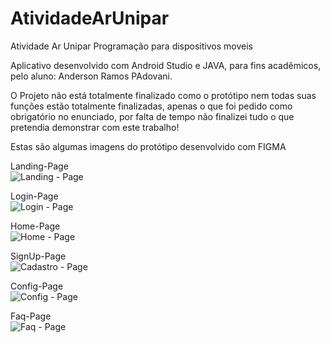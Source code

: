 # AtividadeArUnipar
Atividade Ar Unipar Programação para dispositivos moveis

Aplicativo desenvolvido com Android Studio e JAVA, para fins acadêmicos, pelo aluno: Anderson Ramos PAdovani.

O Projeto não está totalmente finalizado como o protótipo nem todas suas funções estão totalmente finalizadas, apenas o que foi pedido como obrigatório no enunciado, por falta de tempo não finalizei tudo o que pretendia demonstrar com este trabalho!

Estas são algumas imagens do protótipo desenvolvido com FIGMA

Landing-Page<br>
![Landing - Page](https://user-images.githubusercontent.com/93890411/201990443-c739299e-f5e4-4e23-b945-874197dac573.png)

Login-Page<br>
![Login - Page](https://user-images.githubusercontent.com/93890411/201990445-da2fae5b-619b-4af1-baac-498f7bd89e6a.png)

Home-Page<br>
![Home - Page](https://user-images.githubusercontent.com/93890411/201990439-9f1d7d64-dc92-44e9-801c-6c242f4a8c71.png)

SignUp-Page<br>
![Cadastro - Page](https://user-images.githubusercontent.com/93890411/201990432-ec87e9d7-35d7-4413-9411-9438f655bd7b.png)

Config-Page<br>
![Config - Page](https://user-images.githubusercontent.com/93890411/201990434-d478f798-6b35-41b4-8d7c-cab90ad6c6e0.png)

Faq-Page<br>
![Faq - Page](https://user-images.githubusercontent.com/93890411/201990436-00321c71-cfa0-446f-bc9c-21605b5d73e8.png)


